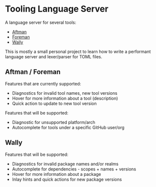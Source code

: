 # Tooling Language Server

A language server for several tools:

- [Aftman](https://github.com/LPGhatguy/aftman)
- [Foreman](https://github.com/roblox/foreman)
- [Wally](https://github.com/UpliftGames/wally)

This is mostly a small personal project to learn how to write a performant language server and lexer/parser for TOML files.

## Aftman / Foreman

Features that are currently supported:

- Diagnostics for invalid tool names, new tool versions
- Hover for more information about a tool (description)
- Quick action to update to new tool version

Features that will be supported:

- Diagnostic for unsupported platform/arch
- Autocomplete for tools under a specific GitHub user/org

## Wally

Features that will be supported:

- Diagnostics for invalid package names and/or realms
- Autocomplete for dependencies - scopes + names + versions
- Hover for more information about a package
- Inlay hints and quick actions for new package versions
